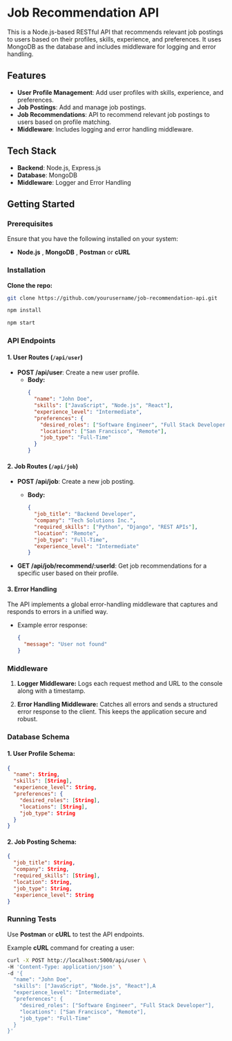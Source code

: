 
# Job Recommendation API

This is a Node.js-based RESTful API that recommends relevant job postings to users based on their profiles, skills, experience, and preferences. It uses MongoDB as the database and includes middleware for logging and error handling.

## Features
- **User Profile Management**: Add user profiles with skills, experience, and preferences.
- **Job Postings**: Add and manage job postings.
- **Job Recommendations**: API to recommend relevant job postings to users based on profile matching.
- **Middleware**: Includes logging and error handling middleware.

## Tech Stack
- **Backend**: Node.js, Express.js
- **Database**: MongoDB
- **Middleware**: Logger and Error Handling

## Getting Started

### Prerequisites

Ensure that you have the following installed on your system:
- **Node.js** , **MongoDB** , **Postman** or **cURL**

### Installation

 **Clone the repo:**

   ```bash
   git clone https://github.com/yourusername/job-recommendation-api.git

   npm install
   
   npm start
   ```

### API Endpoints

#### 1. **User Routes** (`/api/user`)
- **POST /api/user**: Create a new user profile.
  - **Body:**
    ```json
    {
      "name": "John Doe",
      "skills": ["JavaScript", "Node.js", "React"],
      "experience_level": "Intermediate",
      "preferences": {
        "desired_roles": ["Software Engineer", "Full Stack Developer"],
        "locations": ["San Francisco", "Remote"],
        "job_type": "Full-Time"
      }
    }
    ```

#### 2. **Job Routes** (`/api/job`)
- **POST /api/job**: Create a new job posting.
  - **Body:**
    ```json
    {
      "job_title": "Backend Developer",
      "company": "Tech Solutions Inc.",
      "required_skills": ["Python", "Django", "REST APIs"],
      "location": "Remote",
      "job_type": "Full-Time",
      "experience_level": "Intermediate"
    }
    ```

- **GET /api/job/recommend/:userId**: Get job recommendations for a specific user based on their profile.

#### 3. **Error Handling**
   The API implements a global error-handling middleware that captures and responds to errors in a unified way.
   - Example error response:
     ```json
     {
       "message": "User not found"
     }
     ```

### Middleware

1. **Logger Middleware:**
   Logs each request method and URL to the console along with a timestamp.

2. **Error Handling Middleware:**
   Catches all errors and sends a structured error response to the client. This keeps the application secure and robust.

### Database Schema

#### 1. **User Profile Schema**:
```json
{
  "name": String,
  "skills": [String],
  "experience_level": String,
  "preferences": {
    "desired_roles": [String],
    "locations": [String],
    "job_type": String
  }
}
```

#### 2. **Job Posting Schema**:
```json
{
  "job_title": String,
  "company": String,
  "required_skills": [String],
  "location": String,
  "job_type": String,
  "experience_level": String
}
```

### Running Tests
Use **Postman** or **cURL** to test the API endpoints.

Example **cURL** command for creating a user:
```bash
curl -X POST http://localhost:5000/api/user \
-H 'Content-Type: application/json' \
-d '{
  "name": "John Doe",
  "skills": ["JavaScript", "Node.js", "React"],A
  "experience_level": "Intermediate",
  "preferences": {
    "desired_roles": ["Software Engineer", "Full Stack Developer"],
    "locations": ["San Francisco", "Remote"],
    "job_type": "Full-Time"
  }
}'
```
